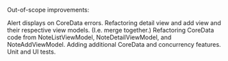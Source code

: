 Out-of-scope improvements:

Alert displays on CoreData errors.
Refactoring detail view and add view and their respective view models.  (I.e. merge together.)
Refactoring CoreData code from NoteListViewModel, NoteDetailViewModel, and NoteAddViewModel.
Adding additional CoreData and concurrency features.
Unit and UI tests.

